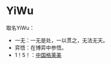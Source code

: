 

<!--
 * @version:
 * @Author:  StevenJokess（蔡舒起） https://github.com/StevenJokess
 * @Date: 2023-04-05 19:51:29
 * @LastEditors:  StevenJokess（蔡舒起） https://github.com/StevenJokess
 * @LastEditTime: 2023-04-05 19:52:33
 * @Description:
 * @Help me: make friends by a867907127@gmail.com and help me get some “foreign” things or service I need in life; 如有帮助，请赞助，失业3年了。![支付宝收款码](https://github.com/StevenJokess/d2rl/blob/master/img/%E6%94%B6.jpg)
 * @TODO::
 * @Reference:
-->
# YiWu

取名YiWu：

- 一无：一无是处，一以贯之，无法无天。
- 弈悟：在博弈中参悟。
- 1！5！：[中国格莱美](https://www.youtube.com/watch?v=Pjpwj6cNtlg)
